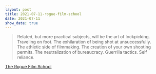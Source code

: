 ```yaml
---
layout: post
title: 2021-07-11-rogue-film-school
date: 2021-07-11
show_date: true
---
```


> Related, but more practical subjects, will be the art of lockpicking. Traveling on foot. The exhilaration of being shot at unsuccessfully. The athletic side of filmmaking. The creation of your own shooting permits. The neutralization of bureaucracy. Guerrilla tactics. Self reliance.

[The Rogue Film School](http://www.roguefilmschool.com/about.asp)
